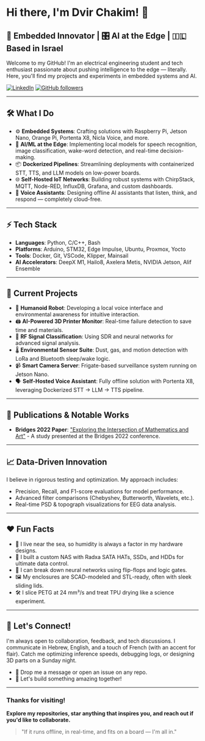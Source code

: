 # Hi there, I'm Dvir Chakim! 👋

## 🧠 Embedded Innovator | 🎛️ AI at the Edge | 🇮🇱 Based in Israel

Welcome to my GitHub! I'm an electrical engineering student and tech enthusiast passionate about pushing intelligence to the edge — literally. Here, you'll find my projects and experiments in embedded systems and AI.

[![LinkedIn](https://img.shields.io/badge/LinkedIn-Connect-blue?style=flat&logo=linkedin)](https://www.linkedin.com/in/dvir-chakim/) [![GitHub followers](https://img.shields.io/github/followers/dvirchakim?style=flat&logo=github)](https://github.com/dvirchakim?tab=followers)

---

## 🛠️ What I Do

- ⚙️ **Embedded Systems**: Crafting solutions with Raspberry Pi, Jetson Nano, Orange Pi, Portenta X8, Nicla Voice, and more.
- 🤖 **AI/ML at the Edge**: Implementing local models for speech recognition, image classification, wake-word detection, and real-time decision-making.
- 📦 **Dockerized Pipelines**: Streamlining deployments with containerized STT, TTS, and LLM models on low-power boards.
- 🌐 **Self-Hosted IoT Networks**: Building robust systems with ChirpStack, MQTT, Node-RED, InfluxDB, Grafana, and custom dashboards.
- 🎤 **Voice Assistants**: Designing offline AI assistants that listen, think, and respond — completely cloud-free.

---

## ⚡ Tech Stack

- **Languages**: Python, C/C++, Bash  
- **Platforms**: Arduino, STM32, Edge Impulse, Ubuntu, Proxmox, Yocto  
- **Tools**: Docker, Git, VSCode, Klipper, Mainsail  
- **AI Accelerators**: DeepX M1, Hailo8, Axelera Metis, NVIDIA Jetson, Alif Ensemble

---

## 🔬 Current Projects

- 🤖 **Humanoid Robot**: Developing a local voice interface and environmental awareness for intuitive interaction.
- 🖨️ **AI-Powered 3D Printer Monitor**: Real-time failure detection to save time and materials.
- 📡 **RF Signal Classification**: Using SDR and neural networks for advanced signal analysis.
- 🌡️ **Environmental Sensor Suite**: Dust, gas, and motion detection with LoRa and Bluetooth sleep/wake logic.
- 📹 **Smart Camera Server**: Frigate-based surveillance system running on Jetson Nano.
- 🗣️ **Self-Hosted Voice Assistant**: Fully offline solution with Portenta X8, leveraging Dockerized STT → LLM → TTS pipeline.

---

## 📝 Publications & Notable Works

- **Bridges 2022 Paper**: ["Exploring the Intersection of Mathematics and Art"](https://archive.bridgesmathart.org/2022/bridges2022-461.html#gsc.tab=0) - A study presented at the Bridges 2022 conference.

---

## 📈 Data-Driven Innovation

I believe in rigorous testing and optimization. My approach includes:

- Precision, Recall, and F1-score evaluations for model performance.
- Advanced filter comparisons (Chebyshev, Butterworth, Wavelets, etc.).
- Real-time PSD & topograph visualizations for EEG data analysis.

---

## ❤️ Fun Facts

- 🌊 I live near the sea, so humidity is always a factor in my hardware designs.
- 💾 I built a custom NAS with Radxa SATA HATs, SSDs, and HDDs for ultimate data control.
- 🧠 I can break down neural networks using flip-flops and logic gates.
- 🖼️ My enclosures are SCAD-modeled and STL-ready, often with sleek sliding lids.
- 🛠️ I slice PETG at 24 mm³/s and treat TPU drying like a science experiment.

---

## 💬 Let's Connect!

I'm always open to collaboration, feedback, and tech discussions. I communicate in Hebrew, English, and a touch of French (with an accent for flair). Catch me optimizing inference speeds, debugging logs, or designing 3D parts on a Sunday night.

- 📧 Drop me a message or open an issue on any repo.
- 🤝 Let's build something amazing together!

---

### Thanks for visiting!  
**Explore my repositories, star anything that inspires you, and reach out if you'd like to collaborate.**  

> "If it runs offline, in real-time, and fits on a board — I'm all in."  
